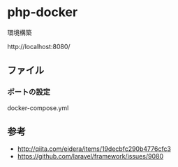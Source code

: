 # php-docker
環境構築

http://localhost:8080/

## ファイル
### ポートの設定
docker-compose.yml

## 参考
- http://qiita.com/eidera/items/19decbfc290b4776cfc3
- https://github.com/laravel/framework/issues/9080

